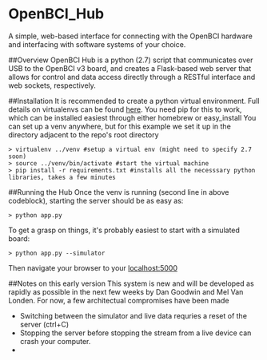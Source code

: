 # OpenBCI_Hub
A simple, web-based interface for connecting with the OpenBCI hardware and interfacing with software systems of your choice.

##Overview
OpenBCI Hub is a python (2.7) script that communicates over USB to the OpenBCI v3 board, and creates a Flask-based web server that allows for control and data access directly through a RESTful interface and web sockets, respectively.

##Installation
It is recommended to create a python virtual environment. Full details on virtualenvs can be found [here](http://docs.python-guide.org/en/latest/dev/virtualenvs/). You need pip for this to work, which can be installed easiest through either homebrew or easy_install
You can set up a venv anywhere, but for this example we set it up in the directory adjacent to the repo's root directory

```
> virtualenv ../venv #setup a virtual env (might need to specify 2.7 soon)
> source ../venv/bin/activate #start the virtual machine
> pip install -r requirements.txt #installs all the necesssary python libraries, takes a few minutes
```
##Running the Hub
Once the venv is running (second line in above codeblock), starting the server should be as easy as:
```
> python app.py
```
To get a grasp on things, it's probably easiest to start with a simulated board:
```
> python app.py --simulator
```
Then navigate your browser to your [localhost:5000](http://localhost:5000)

##Notes on this early version
This system is new and will be developed as rapidly as possible in the next few weeks by Dan Goodwin and Mel Van Londen. For now, a few architectual compromises have been made

* Switching between the simulator and live data requries a reset of the server (ctrl+C)
* Stopping the server before stopping the stream from a live device can crash your computer.
* 



